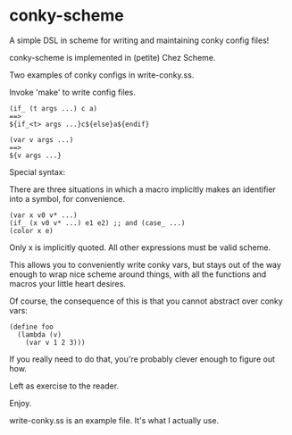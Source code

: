 conky-scheme
============

A simple DSL in scheme for writing and maintaining conky config files!

conky-scheme is implemented in (petite) Chez Scheme.

Two examples of conky configs in write-conky.ss.

Invoke 'make' to write config files.

    (if_ (t args ...) c a)
    ==>
    ${if_<t> args ...}c${else}a${endif}

    (var v args ...)
    ==>
    ${v args ...}

Special syntax:

There are three situations in which a macro implicitly makes an identifier into a symbol, for convenience.

    (var x v0 v* ...)
    (if_ (x v0 v* ...) e1 e2) ;; and (case_ ...)
    (color x e)

Only x is implicitly quoted. All other expressions must be valid scheme.

This allows you to conveniently write conky vars, but stays out of the way enough to wrap nice scheme around things, with all the functions and macros your little heart desires.

Of course, the consequence of this is that you cannot abstract over conky vars:

    (define foo
      (lambda (v)
        (var v 1 2 3)))

If you really need to do that, you're probably clever enough to figure out how.

Left as exercise to the reader.

Enjoy.


write-conky.ss is an example file. It's what I actually use.

